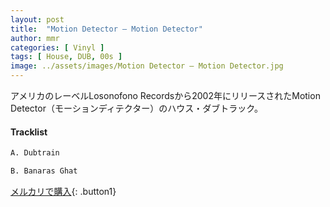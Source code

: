 ```yaml
---
layout: post
title:  "Motion Detector – Motion Detector"
author: mmr
categories: [ Vinyl ]
tags: [ House, DUB, 00s ]
image: ../assets/images/Motion Detector – Motion Detector.jpg
---
```


アメリカのレーベルLosonofono Recordsから2002年にリリースされたMotion Detector（モーションディテクター）のハウス・ダブトラック。

#### Tracklist
```md
A. Dubtrain

B. Banaras Ghat
```

[メルカリで購入](https://jp.mercari.com/item/m69381674857?afid=6142608987){: .button1}


<iframe width="560" height="315" src="https://www.youtube.com/embed/aDizbl1agGk?si=BynfWTfuVNJ57iTr" title="YouTube video player" frameborder="0" allow="accelerometer; autoplay; clipboard-write; encrypted-media; gyroscope; picture-in-picture; web-share" referrerpolicy="strict-origin-when-cross-origin" allowfullscreen></iframe>